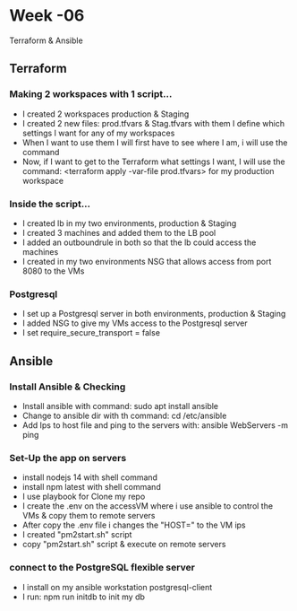 # Week -06 #

Terraform & Ansible

## Terraform ##

### Making 2 workspaces with 1 script... ###

* I created 2 workspaces production & Staging
* I created 2 new files: prod.tfvars & Stag.tfvars with them I define which   settings I want for any of my workspaces
* When I want to use them I will first have to see where I am, i will use the command <terraform workspace list>
*  Now, if I want to get to the Terraform what settings I want, I will use the command: <terraform apply -var-file prod.tfvars> for my production workspace


### Inside the script... ###

* I created lb in my two environments, production & Staging
* I created 3 machines and added them to the LB pool
* I added an outboundrule in both so that the lb could access the machines
* I created in my two environments NSG that allows access from port 8080 to the VMs


### Postgresql ###

* I set up a Postgresql server in both environments, production & Staging
* I added NSG to give my VMs access to the Postgresql server
* I set require_secure_transport = false

## Ansible ##

### Install Ansible & Checking ###

* Install ansible with command: sudo apt install ansible
* Change to ansible dir with th command: cd /etc/ansible
* Add Ips to host file and ping to the servers with: ansible WebServers -m ping

### Set-Up the app on servers ###

* install nodejs 14 with shell command
* install npm latest with shell command
* I use playbook for Clone my repo
* I create the .env on the accessVM where i use ansible to control the VMs & copy them to remote servers
* After copy the .env file i changes the "HOST=" to the VM ips
* I created "pm2start.sh" script
* copy "pm2start.sh" script & execute on remote servers

### connect to the PostgreSQL flexible server ###

* I install on my ansible workstation postgresql-client 
* I run: npm run initdb to init my db 



